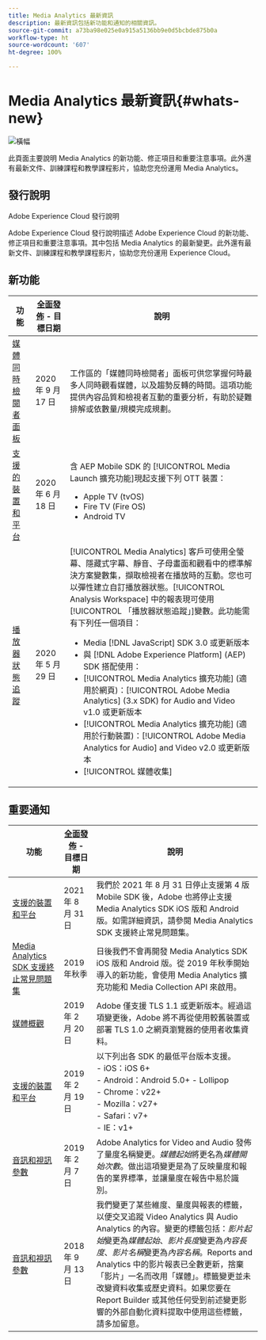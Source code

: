 ```yaml
---
title: Media Analytics 最新資訊
description: 最新資訊包括新功能和通知的相關資訊。
source-git-commit: a73ba98e025e0a915a5136bb9e0d5bcbde875b0a
workflow-type: ht
source-wordcount: '607'
ht-degree: 100%

---
```



# Media Analytics 最新資訊{#whats-new}

![橫幅](assets/media_analytics_banner.png)


此頁面主要說明 Media Analytics 的新功能、修正項目和重要注意事項。此外還有最新文件、訓練課程和教學課程影片，協助您充份運用 Media Analytics。


## 發行說明

Adobe Experience Cloud 發行說明

Adobe Experience Cloud 發行說明描述 Adobe Experience Cloud 的新功能、修正項目和重要注意事項。其中包括 Media Analytics 的最新變更。此外還有最新文件、訓練課程和教學課程影片，協助您充份運用 Experience Cloud。

## 新功能

| 功能 | [全面發佈](https://experienceleague.adobe.com/docs/analytics/landing/an-releases.html?lang=zh-Hant) - 目標日期 | 說明 |
| ----------- | ---------- | ---------- |
| [媒體同時檢閱者面板](media-reports/media-workspace-panels/media-concurrent-viewers.md) | 2020 年 9 月 17 日 | 工作區的「媒體同時檢閱者」面板可供您掌握何時最多人同時觀看媒體，以及趨勢反轉的時間。這項功能提供內容品質和檢視者互動的重要分析，有助於疑難排解或依數量/規模完成規劃。 |
| [支援的裝置和平台](../getting-started/supported-devices.md) | 2020 年 6 月 18 日 | 含 AEP Mobile SDK 的 [!UICONTROL Media Launch 擴充功能]現起支援下列 OTT 裝置：<ul><li>Apple TV (tvOS)</li><li>Fire TV (Fire OS)</li><li>Android TV</li></ul> |
| [播放器狀態追蹤](https://experienceleague.adobe.com/docs/media-analytics/using/player-state-tracking/player-state-overview.html?lang=zh-Hant) | 2020 年 5 月 29 日 | [!UICONTROL Media Analytics] 客戶可使用全螢幕、隱藏式字幕、靜音、子母畫面和觀看中的標準解決方案變數集，擷取檢視者在播放時的互動。您也可以彈性建立自訂播放器狀態。[!UICONTROL Analysis Workspace] 中的報表現可使用[!UICONTROL 「播放器狀態追蹤」]變數。此功能需有下列任一個項目： <ul><li>Media [!DNL JavaScript] SDK 3.0 或更新版本</li><li>與 [!DNL Adobe Experience Platform] (AEP) SDK 搭配使用：</li><li>[!UICONTROL Media Analytics 擴充功能] (適用於網頁)：[!UICONTROL Adobe Media Analytics] (3.x SDK) for Audio and Video v1.0 或更新版本</li><li>[!UICONTROL Media Analytics 擴充功能] (適用於行動裝置)：[!UICONTROL Adobe Media Analytics for Audio] and Video v2.0 或更新版本</li><li>[!UICONTROL 媒體收集]</li></ul> |


## 重要通知

| 功能 | [全面發佈](https://experienceleague.adobe.com/docs/analytics/landing/an-releases.html?lang=zh-Hant) - 目標日期 | 說明 |
| ----------- | ---------- | ---------- |
| [支援的裝置和平台](../getting-started/supported-devices.md) | 2021 年 8 月 31 日 | 我們於 2021 年 8 月 31 日停止支援第 4 版 Mobile SDK 後，Adobe 也將停止支援 Media Analytics SDK iOS 版和 Android 版。如需詳細資訊，請參閱 Media Analytics SDK 支援終止常見問題集。 |
| [Media Analytics SDK 支援終止常見問題集](sdk-implement/end-of-support-faqs.md) |   2019 年秋季 | 日後我們不會再開發 Media Analytics SDK iOS 版和 Android 版。從 2019 年秋季開始導入的新功能，會使用 Media Analytics 擴充功能和 Media Collection API 來啟用。 |
| [媒體概觀](media-overview.md) | 2019 年 2 月 20 日 | Adobe 僅支援 TLS 1.1 或更新版本。經過這項變更後，Adobe 將不再從使用較舊裝置或部署 TLS 1.0 之網頁瀏覽器的使用者收集資料。 |
| [支援的裝置和平台](../getting-started/supported-devices.md) | 2019 年 2 月 19 日 | 以下列出各 SDK 的最低平台版本支援。<br>- iOS：iOS 6+ <br>- Android：Android 5.0+ - Lollipop <br>-  Chrome：v22+<br>- Mozilla：v27+<br>- Safari：v7+<br>- IE：v1+ |
| [音訊和視訊參數](metrics-and-metadata/audio-video-parameters.md) | 2019 年 2 月 7 日 | Adobe Analytics for Video and Audio 發佈了量度名稱變更。<i>媒體起始</i>將更名為<i>媒體開始次數</i>。做出這項變更是為了反映量度和報告的業界標準，並讓量度在報告中易於識別。 |
| [音訊和視訊參數](metrics-and-metadata/audio-video-parameters.md) | 2018 年 9 月 13 日 | 我們變更了某些維度、量度與報表的標籤，以便交叉追蹤 Video Analytics 與 Audio Analytics 的內容。變更的標籤包括：*影片起始*&#x200B;變更為&#x200B;*媒體起始*、*影片長度*&#x200B;變更為&#x200B;*內容長度*、*影片名稱*&#x200B;變更為&#x200B;*內容名稱*。Reports and Analytics 中的影片報表已全數更新，捨棄「影片」一名而改用「媒體」。標籤變更並未改變資料收集或歷史資料。如果您要在 Report Builder 或其他任何受到前述變更影響的外部自動化資料提取中使用這些標籤，請多加留意。 |




<!-- | title | date | description | -->
